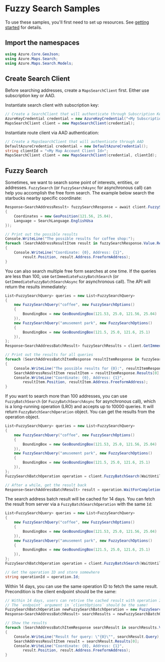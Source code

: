 # Fuzzy Search Samples

To use these samples, you'll first need to set up resources. See [getting started](https://github.com/Azure/azure-sdk-for-net/tree/main/sdk/maps/Azure.Maps.Search#getting-started) for details.

## Import the namespaces

```C# Snippet:SearchImportNamespace
using Azure.Core.GeoJson;
using Azure.Maps.Search;
using Azure.Maps.Search.Models;
```

## Create Search Client

Before searching addresses, create a `MapsSearchClient` first. Either use subscription key or AAD.

Instantiate search client with subscription key:

```C# Snippet:InstantiateSearchClientViaSubscriptionKey
// Create a SearchClient that will authenticate through Subscription Key (Shared key)
AzureKeyCredential credential = new AzureKeyCredential("<My Subscription Key>");
MapsSearchClient client = new MapsSearchClient(credential);
```

Instantiate route client via AAD authentication:

```C# Snippet:InstantiateSearchClientViaAAD
// Create a MapsSearchClient that will authenticate through AAD
DefaultAzureCredential credential = new DefaultAzureCredential();
string clientId = "<My Map Account Client Id>";
MapsSearchClient client = new MapsSearchClient(credential, clientId);
```

## Fuzzy Search

Sometimes, we want to search some point of interests, entities, or addresses.  `FuzzySearch` (or `FuzzySearchAsync` for asynchronous call) can help you accomplish the free form search. The example below search the starbucks nearby specific coordinate:

```C# Snippet:FuzzySearch
Response<SearchAddressResult> fuzzySearchResponse = await client.FuzzySearchAsync("coffee", new FuzzySearchOptions
{
    Coordinates = new GeoPosition(121.56, 25.04),
    Language = SearchLanguage.EnglishUsa
});

// Print out the possible results
Console.WriteLine("The possible results for coffee shop:");
foreach (SearchAddressResultItem result in fuzzySearchResponse.Value.Results)
{
    Console.WriteLine("Coordinate: {0}, Address: {1}",
        result.Position, result.Address.FreeformAddress);
}
```

You can also search multiple free form searches at one time. If the queries are less than 100, use `GetImmediateFuzzyBatchSearch` (or `GetImmediateFuzzyBatchSearchAsync` for asynchronous call). The API will return the results immediately:

```C# Snippet:GetImmediateFuzzyBatchSearch
List<FuzzySearchQuery> queries = new List<FuzzySearchQuery>
{
    new FuzzySearchQuery("coffee", new FuzzySearchOptions()
    {
        BoundingBox = new GeoBoundingBox(121.53, 25.0, 121.56, 25.04)
    }),
    new FuzzySearchQuery("amusement park", new FuzzySearchOptions()
    {
        BoundingBox = new GeoBoundingBox(121.5, 25.0, 121.6, 25.1)
    }),
};
Response<SearchAddressBatchResult> fuzzySearchResults = client.GetImmediateFuzzyBatchSearch(queries);

// Print out the results for all queries
foreach (SearchAddressBatchItemResponse resultItemResponse in fuzzySearchResults.Value.Results)
{
    Console.WriteLine("The possible results for {0}:", resultItemResponse.Query);
    SearchAddressResultItem resultItem = resultItemResponse.Results[0];
    Console.WriteLine("Coordinate: {0}, Address: {1}",
        resultItem.Position, resultItem.Address.FreeformAddress);
}
```

If you want to search more than 100 addresses, you can use `FuzzyBatchSearch` (or `FuzzyBatchSearchAsync` for asynchronous call), which is a long-running operation (LRO) and accepts up to 10000 queries. It will return `FuzzyBatchSearchOperation` object. You can get the results from the operation object.

```C# Snippet:FuzzyBatchSearch
List<FuzzySearchQuery> queries = new List<FuzzySearchQuery>
{
    new FuzzySearchQuery("coffee", new FuzzySearchOptions()
    {
        BoundingBox = new GeoBoundingBox(121.53, 25.0, 121.56, 25.04)
    }),
    new FuzzySearchQuery("amusement park", new FuzzySearchOptions()
    {
        BoundingBox = new GeoBoundingBox(121.5, 25.0, 121.6, 25.1)
    }),
};
FuzzySearchBatchOperation operation = client.FuzzyBatchSearch(WaitUntil.Started, queries);

// After a while, get the result back
Response<SearchAddressBatchResult> result = operation.WaitForCompletion();
```

The search address batch result will be cached for 14 days. You can fetch the result from server via a `FuzzyBatchSearchOperation` with the same `Id`:

```C# Snippet:FuzzyBatchSearchWithOperationId
List<FuzzySearchQuery> queries = new List<FuzzySearchQuery>
{
    new FuzzySearchQuery("coffee", new FuzzySearchOptions()
    {
        BoundingBox = new GeoBoundingBox(121.53, 25.0, 121.56, 25.04)
    }),
    new FuzzySearchQuery("amusement park", new FuzzySearchOptions()
    {
        BoundingBox = new GeoBoundingBox(121.5, 25.0, 121.6, 25.1)
    }),
};
FuzzySearchBatchOperation operation = client.FuzzyBatchSearch(WaitUntil.Started, queries);

// Get the operation ID and store somewhere
string operationId = operation.Id;
```

Within 14 days, you can use the same operation ID to fetch the same result. Precondition is the client endpoint should be the same:

```C# Snippet:FuzzyBatchSearchWithOperationId2
// Within 14 days, users can retrive the cached result with operation ID
// The `endpoint` argument in `clientOptions` should be the same!
FuzzySearchBatchOperation newFuzzySearchBatchOperation = new FuzzySearchBatchOperation(client, operationId);
Response<SearchAddressBatchResult> searchResults = newFuzzySearchBatchOperation.WaitForCompletion();

// Show the results
foreach (SearchAddressBatchItemResponse searchResult in searchResults.Value.Results)
{
    Console.WriteLine("Result for query: \"{0}\"", searchResult.Query);
    SearchAddressResultItem result = searchResult.Results[0];
    Console.WriteLine("Coordinate: {0}, Address: {1}",
        result.Position, result.Address.FreeformAddress);
}
```

